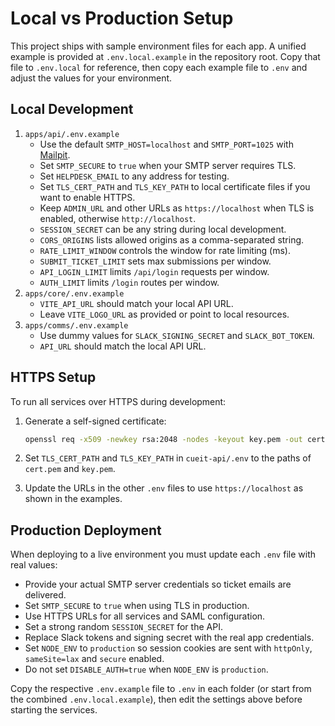# Local vs Production Setup

This project ships with sample environment files for each app. A unified example is provided at `.env.local.example` in the repository root. Copy that file to `.env.local` for reference, then copy each example file to `.env` and adjust the values for your environment.

## Local Development

1. `apps/api/.env.example`
   - Use the default `SMTP_HOST=localhost` and `SMTP_PORT=1025` with [Mailpit](https://github.com/axllent/mailpit).
   - Set `SMTP_SECURE` to `true` when your SMTP server requires TLS.
   - Set `HELPDESK_EMAIL` to any address for testing.
   - Set `TLS_CERT_PATH` and `TLS_KEY_PATH` to local certificate files if you want to enable HTTPS.
   - Keep `ADMIN_URL` and other URLs as `https://localhost` when TLS is enabled, otherwise `http://localhost`.
   - `SESSION_SECRET` can be any string during local development.
   - `CORS_ORIGINS` lists allowed origins as a comma-separated string.
   - `RATE_LIMIT_WINDOW` controls the window for rate limiting (ms).
   - `SUBMIT_TICKET_LIMIT` sets max submissions per window.
   - `API_LOGIN_LIMIT` limits `/api/login` requests per window.
   - `AUTH_LIMIT` limits `/login` routes per window.
2. `apps/core/.env.example`
   - `VITE_API_URL` should match your local API URL.
   - Leave `VITE_LOGO_URL` as provided or point to local resources.
3. `apps/comms/.env.example`
   - Use dummy values for `SLACK_SIGNING_SECRET` and `SLACK_BOT_TOKEN`.
   - `API_URL` should match the local API URL.

## HTTPS Setup

To run all services over HTTPS during development:

1. Generate a self-signed certificate:

   ```bash
   openssl req -x509 -newkey rsa:2048 -nodes -keyout key.pem -out cert.pem -days 365
   ```

2. Set `TLS_CERT_PATH` and `TLS_KEY_PATH` in `cueit-api/.env` to the paths of `cert.pem` and `key.pem`.
3. Update the URLs in the other `.env` files to use `https://localhost` as shown in the examples.

## Production Deployment

When deploying to a live environment you must update each `.env` file with real values:

- Provide your actual SMTP server credentials so ticket emails are delivered.
- Set `SMTP_SECURE` to `true` when using TLS in production.
- Use HTTPS URLs for all services and SAML configuration.
- Set a strong random `SESSION_SECRET` for the API.
- Replace Slack tokens and signing secret with the real app credentials.
- Set `NODE_ENV` to `production` so session cookies are sent with `httpOnly`,
  `sameSite=lax` and `secure` enabled.
- Do not set `DISABLE_AUTH=true` when `NODE_ENV` is `production`.

Copy the respective `.env.example` file to `.env` in each folder (or start from the combined `.env.local.example`), then edit the settings above before starting the services.
